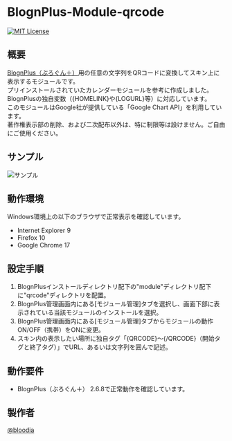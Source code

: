 # BlognPlus-Module-qrcode
[![MIT License](http://img.shields.io/badge/license-MIT-blue.svg?style=flat)](https://github.com/bloodia/BlognPlus-Module-qrcode/blob/master/LICENSE)

## 概要
[BlognPlus（ぶろぐん＋）](http://www.blogn.org "BlognPlus（ぶろぐん＋）")用の任意の文字列をQRコードに変換してスキン上に表示するモジュールです。  
プリインストールされていたカレンダーモジュールを参考に作成しました。  
BlognPlusの独自変数（{HOMELINK}や{LOGURL}等）に対応しています。  
このモジュールはGoogle社が提供している「Google Chart API」を利用しています。  
著作権表示部の削除、および二次配布以外は、特に制限等は設けません。ご自由にご使用ください。

## サンプル
![サンプル](https://www.bloodia.net/files/github/blognplus-module-qrcode.jpg)

## 動作環境
Windows環境上の以下のブラウザで正常表示を確認しています。
  - Internet Explorer 9
  - Firefox 10
  - Google Chrome 17

## 設定手順
1. BlognPlusインストールディレクトリ配下の"module"ディレクトリ配下に"qrcode"ディレクトリを配置。
2. BlognPlus管理画面内にある[モジュール管理]タブを選択し、画面下部に表示されている当該モジュールのインストールを選択。
3. BlognPlus管理画面内にある[モジュール管理]タブからモジュールの動作 ON/OFF（携帯）をONに変更。
4. スキン内の表示したい場所に独自タグ「{QRCODE}～{/QRCODE}（開始タグと終了タグ）」でURL、あるいは文字列を囲んで記述。 

## 動作要件
  - BlognPlus（ぶろぐん＋） 2.6.8で正常動作を確認しています。

## 製作者
[@bloodia](https://twitter.com/bloodiadotnet)
